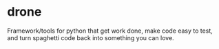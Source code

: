 drone
=====

Framework/tools for python that get work done, make code easy to test, and turn spaghetti code back into something you can love.